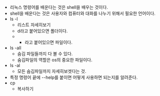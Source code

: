- 리눅스 명령어를 배운다는 것은 shell을 배우는 것이다. 
- shell을 배운다는 것은 사용자와 컴퓨터와 대화를 나누기 위해서 필요한 언어이다. 
- ls -l 
	- 리스트 자세히보기 
	- d라고 붙어있으면 폴더이다. 
	- - 라고 붙어있으면 파일이다. 
- ls -all
	- 숨김 파일들까지 다 볼 수 있다. 
	- 숨김파일의 역할은 os의 중요한 파일이다. 
- ls -al 
	- 모든 숨김파일까지 자세히보겟다는 것. 
- 특정 명령어 끝에 --help를 붙이면 어떻게 사용하면 되는지를 알려준다. 
- cp 
	- 복사하기 